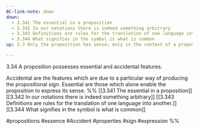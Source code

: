 ```yaml
---
BC-link-note: down
down:
  - 3.341 The essential in a proposition
  - 3.342 In our notations there is indeed something arbitrary
  - 3.343 Definitions are rules for the translation of one language into another.
  - 3.344 What signifies in the symbol is what is common
up: 3.3 Only the proposition has sense; only in the context of a proposition has a name meaning.

---
```

3.34 A proposition possesses essential and accidental features.

Accidental are the features which are due to a particular way of producing the propositional sign. Essential are those which alone enable the proposition to express its sense.
%%
[[3.341 The essential in a proposition]]
[[3.342 In our notations there is indeed something arbitrary]]
[[3.343 Definitions are rules for the translation of one language into another.]]
[[3.344 What signifies in the symbol is what is common]]

#propositions #essence #Accident #properties #sign #expression %%